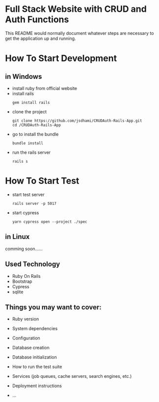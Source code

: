 # Full Stack Website with CRUD and Auth Functions
This README would normally document whatever steps are necessary to get the
application up and running.

# How To Start Development
## in Windows 
- install ruby from official website 
- install rails
  ```
  gem install rails
  ```
- clone the project
  ```
  git clone https://github.com/jsdhami/CRUDAuth-Rails-App.git
  cd /CRUDAuth-Rails-App
  ```
- go to  install the bundle 
  ```
  bundle install
  ```
- run the rails server
  ```
  rails s
  ```
# How To Start Test
- start test server
   ```
   rails server -p 5017
   ```
- start cypress
  ```
  yarn cypress open --project ./spec
  ```

## in Linux 

comming soon......



## Used Technology
- Ruby On Rails
- Bootstrap
- Cypress
- sqlite


## Things you may want to cover:

* Ruby version

* System dependencies

* Configuration

* Database creation

* Database initialization

* How to run the test suite

* Services (job queues, cache servers, search engines, etc.)

* Deployment instructions

* ...
